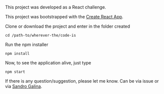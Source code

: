 
This project was developed as a React challenge.

This project was bootstrapped with the [Create React App](https://github.com/facebookincubator/create-react-app).

Clone or download the project and enter in the folder created

```
cd /path-to/wherever-the/code-is
```  

Run the npm installer
```
npm install
```  

Now, to see the application alive, just type
```
npm start
```  

If there is any question/suggestion, please let me know. Can be via issue or via [Sandro Galina](https://sandrogallina.com/).<br>